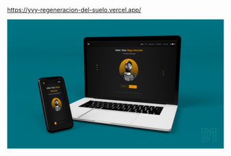 https://yvy-regeneracion-del-suelo.vercel.app/

![Preview de la App ](https://github.com/dmaceda/Portfolio/blob/master/src/assets/mokup.png)

